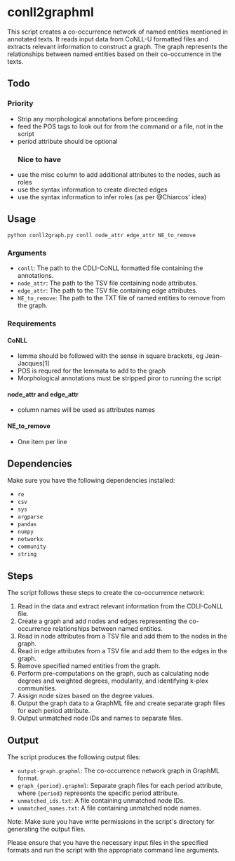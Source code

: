 # conll2graphml
This script creates a co-occurrence network of named entities mentioned in annotated texts. It reads input data from CoNLL-U formatted files and extracts relevant information to construct a graph. The graph represents the relationships between named entities based on their co-occurrence in the texts.

## Todo
### Priority
- Strip any morphological annotations before proceeding
- feed the POS tags to look out for from the command or a file, not in the script
- period attribute should be optional
  ### Nice to have
- use the misc column to add additional attributes to the nodes, such as roles
- use the syntax information to create directed edges
- use the syntax information to infer roles (as per @Chiarcos' idea)

## Usage
```
python conll2graph.py conll node_attr edge_attr NE_to_remove
```

### Arguments
- `conll`: The path to the CDLI-CoNLL formatted file containing the annotations.
- `node_attr`: The path to the TSV file containing node attributes.
- `edge_attr`: The path to the TSV file containing edge attributes.
- `NE_to_remove`: The path to the TXT file of named entities to remove from the graph.

### Requirements
#### CoNLL
- lemma should be followed with the sense in square brackets, eg Jean-Jacques[1]
- POS is requred for the lemmata to add to the graph
- Morphological annotations must be stripped piror to running the script

#### node_attr and edge_attr
- column names will be used as attributes names

#### NE_to_remove
- One item per line
 

## Dependencies

Make sure you have the following dependencies installed:

- `re`
- `csv`
- `sys`
- `argparse`
- `pandas`
- `numpy`
- `networkx`
- `community`
- `string`

## Steps

The script follows these steps to create the co-occurrence network:

1. Read in the data and extract relevant information from the CDLI-CoNLL file.
2. Create a graph and add nodes and edges representing the co-occurrence relationships between named entities.
3. Read in node attributes from a TSV file and add them to the nodes in the graph.
4. Read in edge attributes from a TSV file and add them to the edges in the graph.
5. Remove specified named entities from the graph.
6. Perform pre-computations on the graph, such as calculating node degrees and weighted degrees, modularity, and identifying k-plex communities.
7. Assign node sizes based on the degree values.
8. Output the graph data to a GraphML file and create separate graph files for each period attribute.
9. Output unmatched node IDs and names to separate files.

## Output

The script produces the following output files:

- `output-graph.graphml`: The co-occurrence network graph in GraphML format.
- `graph_{period}.graphml`: Separate graph files for each period attribute, where `{period}` represents the specific period attribute.
- `unmatched_ids.txt`: A file containing unmatched node IDs.
- `unmatched_names.txt`: A file containing unmatched node names.

Note: Make sure you have write permissions in the script's directory for generating the output files.

Please ensure that you have the necessary input files in the specified formats and run the script with the appropriate command line arguments.
